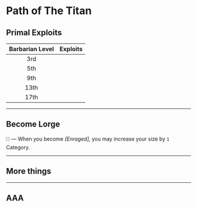 # Path of The Titan

## Primal Exploits

| Barbarian Level | Exploits |
|:---------------:|:---------|
|       3rd       |          |
|       5th       |          |
|       9th       |          |
|      13th       |          |
|      17th       |          |

---

## Become Lorge

◻️ — When you become *[Enraged]*, you may increase your size by `1` Category.

---

## More things

---

## AAA
